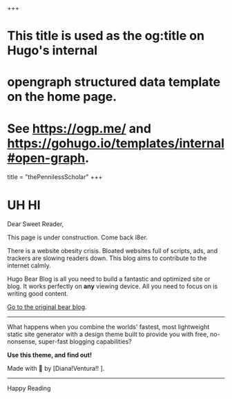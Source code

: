+++
# This title is used as the og:title on Hugo's internal
# opengraph structured data template on the home page.
# See https://ogp.me/ and https://gohugo.io/templates/internal#open-graph.
title = "thePennilessScholar"
+++

# UH HI

Dear Sweet Reader, 

This page is under construction. Come back l8er. 


There is a website obesity crisis. Bloated websites full of scripts, ads, and trackers are slowing readers down. This blog aims to contribute to the internet calmly. 

Hugo Bear Blog is all you need to build a fantastic and optimized site or blog. It works perfectly on **any** viewing device. All you need to focus on is writing good content.

[Go to the original bear blog](https://bearblog.dev/).

---

What happens when you combine the worlds' fastest, most lightweight static site generator with a design theme built to provide you with free, no-nonsense, super-fast blogging capabilities?

**Use this theme, and find out!**

Made with 💟 by [Diana!Ventura!! ].

---

Happy Reading 